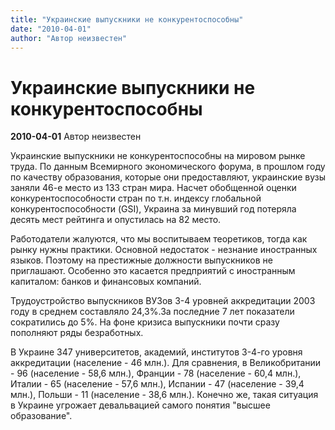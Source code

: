 ```yaml
---
title: "Украинские выпускники не конкурентоспособны"
date: "2010-04-01"
author: "Автор неизвестен"
---
```


# Украинские выпускники не конкурентоспособны

**2010-04-01** Автор неизвестен

Украинские выпускники не конкурентоспособны на мировом рынке труда. По данным Всемирного экономического форума, в прошлом году по качеству образования, которые они предоставляют, украинские вузы заняли 46-е место из 133 стран мира. Насчет обобщенной оценки конкурентоспособности стран по т.н. индексу глобальной конкурентоспособности (GSI), Украина за минувший год потеряла десять мест рейтинга и опустилась на 82 место.

Работодатели жалуются, что мы воспитываем теоретиков, тогда как рынку нужны практики. Основной недостаток - незнание иностранных языков. Поэтому на престижные должности выпускников не приглашают. Особенно это касается предприятий с иностранным капиталом: банков и финансовых компаний.

Трудоустройство выпускников ВУЗов 3-4 уровней аккредитации 2003 году в среднем составляло 24,3%.За последние 7 лет показатели сократились до 5%. На фоне кризиса выпускники почти сразу пополняют ряды безработных.

В Украине 347 университетов, академий, институтов 3-4-го уровня аккредитации (население - 46 млн.). Для сравнения, в Великобритании - 96 (население - 58,6 млн.), Франции - 78 (население - 60,4 млн.), Италии - 65 (население - 57,6 млн.), Испании - 47 (население - 39,4 млн.), Польши - 11 (население - 38,6 млн.). Конечно же, такая ситуация в Украине угрожает девальвацией самого понятия "высшее образование".